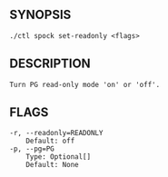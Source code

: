 ## SYNOPSIS
    ./ctl spock set-readonly <flags>
 
## DESCRIPTION
    Turn PG read-only mode 'on' or 'off'.
 
## FLAGS
    -r, --readonly=READONLY
        Default: off
    -p, --pg=PG
        Type: Optional[]
        Default: None

